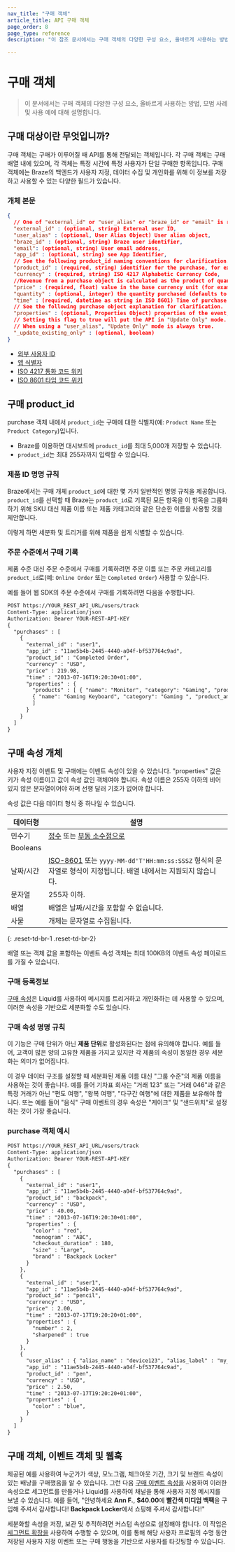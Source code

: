 ```yaml
---
nav_title: "구매 객체"
article_title: API 구매 객체
page_order: 8
page_type: reference
description: "이 참조 문서에서는 구매 객체의 다양한 구성 요소, 올바르게 사용하는 방법 및 사용할 수 있는 예제에 대해 설명합니다."

---
```


# 구매 객체

> 이 문서에서는 구매 객체의 다양한 구성 요소, 올바르게 사용하는 방법, 모범 사례 및 사용 예에 대해 설명합니다.

## 구매 대상이란 무엇입니까?

구매 객체는 구매가 이루어질 때 API를 통해 전달되는 객체입니다. 각 구매 객체는 구매 배열 내에 있으며, 각 객체는 특정 시간에 특정 사용자가 단일 구매한 항목입니다. 구매 객체에는 Braze의 백엔드가 사용자 지정, 데이터 수집 및 개인화를 위해 이 정보를 저장하고 사용할 수 있는 다양한 필드가 있습니다.

### 개체 본문

```json
{
  // One of "external_id" or "user_alias" or "braze_id" or "email" is required.
  "external_id" : (optional, string) External user ID,
  "user_alias" : (optional, User Alias Object) User alias object,
  "braze_id" : (optional, string) Braze user identifier,
  "email": (optional, string) User email address,
  "app_id" : (optional, string) see App Identifier,
  // See the following product_id naming conventions for clarification.
  "product_id" : (required, string) identifier for the purchase, for example, Product Name or Product Category,
  "currency" : (required, string) ISO 4217 Alphabetic Currency Code,
  //Revenue from a purchase object is calculated as the product of quantity and price.
  "price" : (required, float) value in the base currency unit (for example, Dollars for USD, Yen for JPY),
  "quantity" : (optional, integer) the quantity purchased (defaults to 1, must be <= 100 -- currently, Braze treats a quantity _X_ as _X_ separate purchases with quantity 1),
  "time" : (required, datetime as string in ISO 8601) Time of purchase,
  // See the following purchase object explanation for clarification.
  "properties" : (optional, Properties Object) properties of the event,
  // Setting this flag to true will put the API in "Update Only" mode.
  // When using a "user_alias", "Update Only" mode is always true.
  "_update_existing_only" : (optional, boolean)
}
```

- [외부 사용자 ID]({{site.baseurl}}/api/basics/#user-ids)
- [앱 식별자]({{site.baseurl}}/api/identifier_types/)
- [ISO 4217 통화 코드 위키][20]
- [ISO 8601 타임 코드 위키][22]

## 구매 product\_id

purchase 객체 내에서 `product_id`는 구매에 대한 식별자(예: `Product Name` 또는 `Product Category`)입니다.

- Braze를 이용하면 대시보드에 `product_id`를 최대 5,000개 저장할 수 있습니다.
- `product_id`는 최대 255자까지 입력할 수 있습니다.

### 제품 ID 명명 규칙

Braze에서는 구매 개체 `product_id`에 대한 몇 가지 일반적인 명명 규칙을 제공합니다. `product_id`를 선택할 때 Braze는 `product_id`로 기록된 모든 항목을 이 항목을 그룹화하기 위해 SKU 대신 제품 이름 또는 제품 카테고리와 같은 단순한 이름을 사용할 것을 제안합니다.

이렇게 하면 세분화 및 트리거를 위해 제품을 쉽게 식별할 수 있습니다.

### 주문 수준에서 구매 기록

제품 수준 대신 주문 수준에서 구매를 기록하려면 주문 이름 또는 주문 카테고리를 `product_id`로(예: `Online Order` 또는 `Completed Order`) 사용할 수 있습니다.

예를 들어 웹 SDK의 주문 수준에서 구매를 기록하려면 다음을 수행합니다.

```html
POST https://YOUR_REST_API_URL/users/track
Content-Type: application/json
Authorization: Bearer YOUR-REST-API-KEY
{
  "purchases" : [
    {
      "external_id" : "user1",
      "app_id" : "11ae5b4b-2445-4440-a04f-bf537764c9ad",
      "product_id" : "Completed Order",
      "currency" : "USD",
      "price" : 219.98,
      "time" : "2013-07-16T19:20:30+01:00",
      "properties" : {
        "products" : [ { "name": "Monitor", "category": "Gaming", "product_amount": 19.99, },
        { "name": "Gaming Keyboard", "category": "Gaming ", "product_amount": 199.99, }
        ]
      }
    }
  ]
}
```

## 구매 속성 개체

사용자 지정 이벤트 및 구매에는 이벤트 속성이 있을 수 있습니다. "properties" 값은 키가 속성 이름이고 값이 속성 값인 객체여야 합니다. 속성 이름은 255자 이하의 비어 있지 않은 문자열이어야 하며 선행 달러 기호가 없어야 합니다. 

속성 값은 다음 데이터 형식 중 하나일 수 있습니다.

| 데이터형 | 설명 |
| --- | --- |
| 민수기 | [정수](https://en.wikipedia.org/wiki/Integer) 또는 [부동 소수점으로](https://en.wikipedia.org/wiki/Floating-point_arithmetic) |
| Booleans |  |
| 날짜/시간 | [ISO-8601](https://en.wikipedia.org/wiki/ISO_8601) 또는 `yyyy-MM-dd'T'HH:mm:ss:SSSZ` 형식의 문자열로 형식이 지정됩니다. 배열 내에서는 지원되지 않습니다. |
| 문자열 | 255자 이하. |
| 배열 | 배열은 날짜/시간을 포함할 수 없습니다. |
| 사물 | 개체는 문자열로 수집됩니다. |
{: .reset-td-br-1 .reset-td-br-2}

배열 또는 객체 값을 포함하는 이벤트 속성 객체는 최대 100KB의 이벤트 속성 페이로드를 가질 수 있습니다.

### 구매 등록정보

[구매 속성]({{site.baseurl}}/user_guide/data_and_analytics/custom_data/purchase_events/#purchase-properties)은 Liquid를 사용하여 메시지를 트리거하고 개인화하는 데 사용할 수 있으며, 이러한 속성을 기반으로 세분화할 수도 있습니다.

### 구매 속성 명명 규칙

이 기능은 구매 단위가 아닌 **제품 단위**로 활성화된다는 점에 유의해야 합니다. 예를 들어, 고객이 많은 양의 고유한 제품을 가지고 있지만 각 제품의 속성이 동일한 경우 세분화는 의미가 없어집니다.

이 경우 데이터 구조를 설정할 때 세분화된 제품 이름 대신 "그룹 수준"의 제품 이름을 사용하는 것이 좋습니다. 예를 들어 기차표 회사는 "거래 123" 또는 "거래 046"과 같은 특정 거래가 아닌 "편도 여행", "왕복 여행", "다구간 여행"에 대한 제품을 보유해야 합니다. 또는 예를 들어 "음식" 구매 이벤트의 경우 속성은 "케이크" 및 "샌드위치"로 설정하는 것이 가장 좋습니다.

### purchase 객체 예시
```html
POST https://YOUR_REST_API_URL/users/track
Content-Type: application/json
Authorization: Bearer YOUR-REST-API-KEY
{
  "purchases" : [
    {
      "external_id" : "user1",
      "app_id" : "11ae5b4b-2445-4440-a04f-bf537764c9ad",
      "product_id" : "backpack",
      "currency" : "USD",
      "price" : 40.00,
      "time" : "2013-07-16T19:20:30+01:00",
      "properties" : {
        "color" : "red",
        "monogram" : "ABC",
        "checkout_duration" : 180,
        "size" : "Large",
        "brand" : "Backpack Locker"
      }
    },
    {
      "external_id" : "user1",
      "app_id" : "11ae5b4b-2445-4440-a04f-bf537764c9ad",
      "product_id" : "pencil",
      "currency" : "USD",
      "price" : 2.00,
      "time" : "2013-07-17T19:20:20+01:00",
      "properties" : {
        "number" : 2,
        "sharpened" : true
      }
    },
    {
      "user_alias" : { "alias_name" : "device123", "alias_label" : "my_device_identifier"},
      "app_id" : "11ae5b4b-2445-4440-a04f-bf537764c9ad",
      "product_id" : "pen",
      "currency" : "USD",
      "price" : 2.50,
      "time" : "2013-07-17T19:20:20+01:00",
      "properties" : {
        "color" : "blue",
      }
    }
  ]
}
```

## 구매 객체, 이벤트 객체 및 웹훅

제공된 예를 사용하여 누군가가 색상, 모노그램, 체크아웃 기간, 크기 및 브랜드 속성이 있는 배낭을 구매했음을 알 수 있습니다. 그런 다음 [구매 이벤트 속성을][2] 사용하여 이러한 속성으로 세그먼트를 만들거나 Liquid를 사용하여 채널을 통해 사용자 지정 메시지를 보낼 수 있습니다. 예를 들어, "안녕하세요 **Ann F.**, **$40.00**에 **빨간색 미디엄 백팩**을 구입해 주셔서 감사합니다! **Backpack Locker**에서 쇼핑해 주셔서 감사합니다!"

세분화할 속성을 저장, 보관 및 추적하려면 커스텀 속성으로 설정해야 합니다. 이 작업은 [세그먼트 확장을]({{site.baseurl}}/user_guide/engagement_tools/segments/segment_extension/) 사용하여 수행할 수 있으며, 이를 통해 해당 사용자 프로필의 수명 동안 저장된 사용자 지정 이벤트 또는 구매 행동을 기반으로 사용자를 타깃팅할 수 있습니다.

[2]: {{site.baseurl}}/user_guide/data_and_analytics/custom_data/purchase_events/#purchase-properties
[20]: http://en.wikipedia.org/wiki/ISO_4217 "ISO 4217 통화 코드"
[21]: {{site.baseurl}}/api/api_key/#the-app-identifier-api-key
[22]: https://en.wikipedia.org/wiki/ISO_8601 "ISO 8601 타임 코드"
[23]: {{site.baseurl}}/api/basics/#external-user-id-explanation

